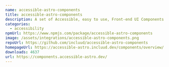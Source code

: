 ```yaml
---
name: accessible-astro-components
title: accessible-astro-components
description: A set of Accessible, easy to use, Front-end UI Components for Astro.
categories:
  - accessibility
npmUrl: https://www.npmjs.com/package/accessible-astro-components
image: /assets/integrations/accessible-astro-components.png
repoUrl: https://github.com/incluud/accessible-astro-components
homepageUrl: https://accessible-astro.incluud.dev/components/overview/
downloads: 4637
url: https://components.accessible-astro.dev/
---
```

